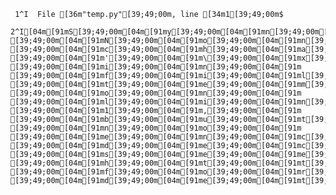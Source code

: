      1^I  File [36m"temp.py"[39;49;00m, line [34m1[39;49;00m$
     2^I[04m[91mS[39;49;00m[04m[91my[39;49;00m[04m[91mn[39;49;00m[04m[91mt[39;49;00m[04m[91ma[39;49;00m[04m[91mx[39;49;00m[04m[91mE[39;49;00m[04m[91mr[39;49;00m[04m[91mr[39;49;00m[04m[91mo[39;49;00m[04m[91mr[39;49;00m[04m[91m:[39;49;00m[04m[91m [39;49;00m[04m[91mN[39;49;00m[04m[91mo[39;49;00m[04m[91mn[39;49;00m[04m[91m-[39;49;00m[04m[91mA[39;49;00m[04m[91mS[39;49;00m[04m[91mC[39;49;00m[04m[91mI[39;49;00m[04m[91mI[39;49;00m[04m[91m [39;49;00m[04m[91mc[39;49;00m[04m[91mh[39;49;00m[04m[91ma[39;49;00m[04m[91mr[39;49;00m[04m[91ma[39;49;00m[04m[91mc[39;49;00m[04m[91mt[39;49;00m[04m[91me[39;49;00m[04m[91mr[39;49;00m[04m[91m [39;49;00m[04m[91m'[39;49;00m[04m[91m\[39;49;00m[04m[91mx[39;49;00m[04m[91mc[39;49;00m[04m[91m3[39;49;00m[04m[91m'[39;49;00m[04m[91m [39;49;00m[04m[91mi[39;49;00m[04m[91mn[39;49;00m[04m[91m [39;49;00m[04m[91mf[39;49;00m[04m[91mi[39;49;00m[04m[91ml[39;49;00m[04m[91me[39;49;00m[04m[91m [39;49;00m[04m[91mt[39;49;00m[04m[91me[39;49;00m[04m[91mm[39;49;00m[04m[91mp[39;49;00m[04m[91m.[39;49;00m[04m[91mp[39;49;00m[04m[91my[39;49;00m[04m[91m [39;49;00m[04m[91mo[39;49;00m[04m[91mn[39;49;00m[04m[91m [39;49;00m[04m[91ml[39;49;00m[04m[91mi[39;49;00m[04m[91mn[39;49;00m[04m[91me[39;49;00m[04m[91m [39;49;00m[04m[91m1[39;49;00m[04m[91m,[39;49;00m[04m[91m [39;49;00m[04m[91mb[39;49;00m[04m[91mu[39;49;00m[04m[91mt[39;49;00m[04m[91m [39;49;00m[04m[91mn[39;49;00m[04m[91mo[39;49;00m[04m[91m [39;49;00m[04m[91me[39;49;00m[04m[91mn[39;49;00m[04m[91mc[39;49;00m[04m[91mo[39;49;00m[04m[91md[39;49;00m[04m[91mi[39;49;00m[04m[91mn[39;49;00m[04m[91mg[39;49;00m[04m[91m [39;49;00m[04m[91md[39;49;00m[04m[91me[39;49;00m[04m[91mc[39;49;00m[04m[91ml[39;49;00m[04m[91ma[39;49;00m[04m[91mr[39;49;00m[04m[91me[39;49;00m[04m[91md[39;49;00m[04m[91m;[39;49;00m[04m[91m [39;49;00m[04m[91ms[39;49;00m[04m[91me[39;49;00m[04m[91me[39;49;00m[04m[91m [39;49;00m[04m[91mh[39;49;00m[04m[91mt[39;49;00m[04m[91mt[39;49;00m[04m[91mp[39;49;00m[04m[91m:[39;49;00m[04m[91m/[39;49;00m[04m[91m/[39;49;00m[04m[91mw[39;49;00m[04m[91mw[39;49;00m[04m[91mw[39;49;00m[04m[91m.[39;49;00m[04m[91mp[39;49;00m[04m[91my[39;49;00m[04m[91mt[39;49;00m[04m[91mh[39;49;00m[04m[91mo[39;49;00m[04m[91mn[39;49;00m[04m[91m.[39;49;00m[04m[91mo[39;49;00m[04m[91mr[39;49;00m[04m[91mg[39;49;00m[04m[91m/[39;49;00m[04m[91mp[39;49;00m[04m[91me[39;49;00m[04m[91mp[39;49;00m[04m[91ms[39;49;00m[04m[91m/[39;49;00m[04m[91mp[39;49;00m[04m[91me[39;49;00m[04m[91mp[39;49;00m[04m[91m-[39;49;00m[04m[91m0[39;49;00m[04m[91m2[39;49;00m[04m[91m6[39;49;00m[04m[91m3[39;49;00m[04m[91m.[39;49;00m[04m[91mh[39;49;00m[04m[91mt[39;49;00m[04m[91mm[39;49;00m[04m[91ml[39;49;00m[04m[91m [39;49;00m[04m[91mf[39;49;00m[04m[91mo[39;49;00m[04m[91mr[39;49;00m[04m[91m [39;49;00m[04m[91md[39;49;00m[04m[91me[39;49;00m[04m[91mt[39;49;00m[04m[91ma[39;49;00m[04m[91mi[39;49;00m[04m[91ml[39;49;00m[04m[91ms[39;49;00m$
